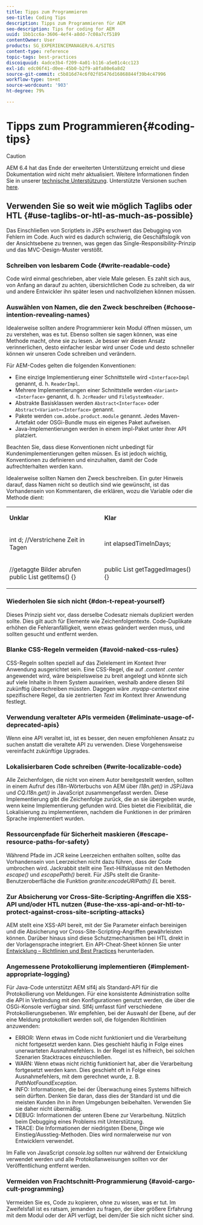 ```yaml
---
title: Tipps zum Programmieren
seo-title: Coding Tips
description: Tipps zum Programmieren für AEM
seo-description: Tips for coding for AEM
uuid: 1bb1cc6a-3606-4ef4-a8dd-7c08a7cf5189
contentOwner: User
products: SG_EXPERIENCEMANAGER/6.4/SITES
content-type: reference
topic-tags: best-practices
discoiquuid: 4adce3b4-f209-4a01-b116-a5e01c4cc123
exl-id: edc06f41-d0ee-45b0-b2f9-a8fa80e6a8d2
source-git-commit: c5b816d74c6f02f85476d16868844f39b4c47996
workflow-type: tm+mt
source-wordcount: '903'
ht-degree: 79%

---
```


# Tipps zum Programmieren{#coding-tips}

>[!CAUTION]
>
>AEM 6.4 hat das Ende der erweiterten Unterstützung erreicht und diese Dokumentation wird nicht mehr aktualisiert. Weitere Informationen finden Sie in unserer [technische Unterstützung](https://helpx.adobe.com/de/support/programs/eol-matrix.html). Unterstützte Versionen suchen [here](https://experienceleague.adobe.com/docs/?lang=de).

## Verwenden Sie so weit wie möglich Taglibs oder HTL {#use-taglibs-or-htl-as-much-as-possible}

Das Einschließen von Scriptlets in JSPs erschwert das Debugging von Fehlern im Code. Auch wird es dadurch schwierig, die Geschäftslogik von der Ansichtsebene zu trennen, was gegen das Single-Responsibility-Prinzip und das MVC-Design-Muster verstößt.

### Schreiben von lesbarem Code {#write-readable-code}

Code wird einmal geschrieben, aber viele Male gelesen. Es zahlt sich aus, von Anfang an darauf zu achten, übersichtlichen Code zu schreiben, da wir und andere Entwickler ihn später lesen und nachvollziehen können müssen.

### Auswählen von Namen, die den Zweck beschreiben {#choose-intention-revealing-names}

Idealerweise sollten andere Programmierer kein Modul öffnen müssen, um zu verstehen, was es tut. Ebenso sollten sie sagen können, was eine Methode macht, ohne sie zu lesen. Je besser wir diesen Ansatz verinnerlichen, desto einfacher lesbar wird unser Code und desto schneller können wir unseren Code schreiben und verändern.

Für AEM-Codes gelten die folgenden Konventionen:


* Eine einzige Implementierung einer Schnittstelle wird `<Interface>Impl` genannt, d. h. `ReaderImpl`.
* Mehrere Implementierungen einer Schnittstelle werden `<Variant><Interface>` genannt, d. h. `JcrReader` und `FileSystemReader`.
* Abstrakte Basisklassen werden `Abstract<Interface>` oder `Abstract<Variant><Interface>` genannt.
* Pakete werden `com.adobe.product.module` genannt.  Jedes Maven-Artefakt oder OSGi-Bundle muss ein eigenes Paket aufweisen.
* Java-Implementierungen werden in einem impl-Paket unter ihrer API platziert.


Beachten Sie, dass diese Konventionen nicht unbedingt für Kundenimplementierungen gelten müssen. Es ist jedoch wichtig, Konventionen zu definieren und einzuhalten, damit der Code aufrechterhalten werden kann.

Idealerweise sollten Namen den Zweck beschreiben. Ein guter Hinweis darauf, dass Namen nicht so deutlich sind wie gewünscht, ist das Vorhandensein von Kommentaren, die erklären, wozu die Variable oder die Methode dient:

<table> 
 <tbody> 
  <tr> 
   <td><p><strong>Unklar</strong></p> </td> 
   <td><p><strong>Klar</strong></p> </td> 
  </tr> 
  <tr> 
   <td><p>int d; //Verstrichene Zeit in Tagen</p> </td> 
   <td><p>int elapsedTimeInDays;</p> </td> 
  </tr> 
  <tr> 
   <td><p>//getaggte Bilder abrufen<br /> public List getItems() {}</p> </td> 
   <td><p>public List getTaggedImages() {}</p> </td> 
  </tr> 
 </tbody> 
</table>

### Wiederholen Sie sich nicht  {#don-t-repeat-yourself}

Dieses Prinzip sieht vor, dass derselbe Codesatz niemals dupliziert werden sollte. Dies gilt auch für Elemente wie Zeichenfolgentexte. Code-Duplikate erhöhen die Fehleranfälligkeit, wenn etwas geändert werden muss, und sollten gesucht und entfernt werden.

### Blanke CSS-Regeln vermeiden {#avoid-naked-css-rules}

CSS-Regeln sollten speziell auf das Zielelement im Kontext Ihrer Anwendung ausgerichtet sein. Eine CSS-Regel, die auf *.content .center* angewendet wird, wäre beispielsweise zu breit angelegt und könnte sich auf viele Inhalte in Ihrem System auswirken, weshalb andere diesen Stil zukünftig überschreiben müssten. Dagegen wäre *.myapp-centertext* eine spezifischere Regel, da sie zentrierten *Text* im Kontext Ihrer Anwendung festlegt.

### Verwendung veralteter APIs vermeiden {#eliminate-usage-of-deprecated-apis}

Wenn eine API veraltet ist, ist es besser, den neuen empfohlenen Ansatz zu suchen anstatt die veraltete API zu verwenden. Diese Vorgehensweise vereinfacht zukünftige Upgrades.

### Lokalisierbaren Code schreiben {#write-localizable-code}

Alle Zeichenfolgen, die nicht von einem Autor bereitgestellt werden, sollten in einem Aufruf des i18n-Wörterbuchs von AEM über *I18n.get()* in JSP/Java und *CQ.I18n.get()* in JavaScript zusammengefasst werden. Diese Implementierung gibt die Zeichenfolge zurück, die an sie übergeben wurde, wenn keine Implementierung gefunden wird. Dies bietet die Flexibilität, die Lokalisierung zu implementieren, nachdem die Funktionen in der primären Sprache implementiert wurden.

### Ressourcenpfade für Sicherheit maskieren {#escape-resource-paths-for-safety}

Während Pfade im JCR keine Leerzeichen enthalten sollten, sollte das Vorhandensein von Leerzeichen nicht dazu führen, dass der Code umbrochen wird. Jackrabbit stellt eine Text-Hilfsklasse mit den Methoden *escape()* und *escapePath()* bereit. Für JSPs stellt die Granite-Benutzeroberfläche die Funktion *granite:encodeURIPath() EL* bereit.

### Zur Absicherung vor Cross-Site-Scripting-Angriffen die XSS-API und/oder HTL nutzen {#use-the-xss-api-and-or-htl-to-protect-against-cross-site-scripting-attacks}

AEM stellt eine XSS-API bereit, mit der Sie Parameter einfach bereinigen und die Absicherung vor Cross-Site-Scripting-Angriffen gewährleisten können. Darüber hinaus sind diese Schutzmechanismen bei HTL direkt in der Vorlagensprache integriert. Ein API-Cheat-Sheet können Sie unter [Entwicklung – Richtlinien und Best Practices](/help/sites-developing/dev-guidelines-bestpractices.md) herunterladen.

### Angemessene Protokollierung implementieren {#implement-appropriate-logging}

Für Java-Code unterstützt AEM slf4j als Standard-API für die Protokollierung von Meldungen. Für eine konsistente Administration sollte die API in Verbindung mit den Konfigurationen genutzt werden, die über die OSGi-Konsole verfügbar sind. Slf4j umfasst fünf verschiedene Protokollierungsebenen. Wir empfehlen, bei der Auswahl der Ebene, auf der eine Meldung protokolliert werden soll, die folgenden Richtlinien anzuwenden:

* ERROR: Wenn etwas im Code nicht funktioniert und die Verarbeitung nicht fortgesetzt werden kann. Dies geschieht häufig in Folge eines unerwarteten Ausnahmefehlers. In der Regel ist es hilfreich, bei solchen Szenarien Stacktraces einzuschließen.
* WARN: Wenn etwas nicht richtig funktioniert hat, aber die Verarbeitung fortgesetzt werden kann. Dies geschieht oft in Folge eines Ausnahmefehlers, mit dem gerechnet wurde, z. B. *PathNotFoundException*.
* INFO: Informationen, die bei der Überwachung eines Systems hilfreich sein dürften. Denken Sie daran, dass dies der Standard ist und die meisten Kunden ihn in ihren Umgebungen beibehalten. Verwenden Sie sie daher nicht übermäßig.
* DEBUG: Informationen der unteren Ebene zur Verarbeitung. Nützlich beim Debugging eines Problems mit Unterstützung.
* TRACE: Die Informationen der niedrigsten Ebene, Dinge wie Einstieg/Ausstieg-Methoden. Dies wird normalerweise nur von Entwicklern verwendet.

Im Falle von JavaScript *console.log* sollten nur während der Entwicklung verwendet werden und alle Protokollanweisungen sollten vor der Veröffentlichung entfernt werden.

### Vermeiden von Frachtschnitt-Programmierung {#avoid-cargo-cult-programming}

Vermeiden Sie es, Code zu kopieren, ohne zu wissen, was er tut. Im Zweifelsfall ist es ratsam, jemanden zu fragen, der über größere Erfahrung mit dem Modul oder der API verfügt, bei dem/der Sie sich nicht sicher sind.
